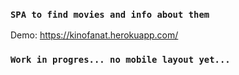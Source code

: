
### `SPA to find movies and info about them`

Demo: https://kinofanat.herokuapp.com/

### `Work in progres... no mobile layout yet...`


